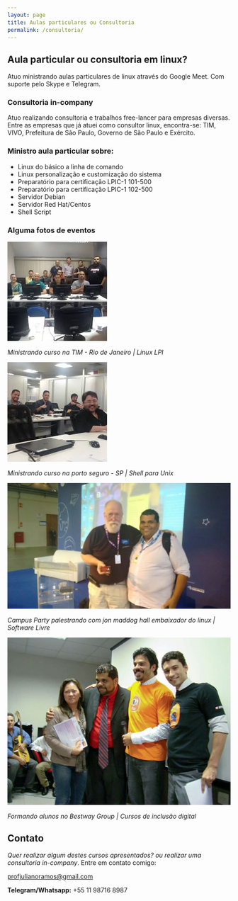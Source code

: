 ```yaml
---
layout: page
title: Aulas particulares ou Consultoria
permalink: /consultoria/
---
```


## Aula particular ou consultoria em linux?
Atuo ministrando aulas particulares de linux através do Google Meet. Com suporte pelo Skype e Telegram.

### Consultoria in-company
Atuo realizando consultoria e trabalhos free-lancer para empresas diversas. Entre as empresas que já atuei como consultor linux, encontra-se: TIM, VIVO, Prefeitura de São Paulo, Governo de São Paulo e Exército.



### Ministro aula particular sobre:

- Linux do básico a linha de comando
- Linux personalização e customização do sistema
- Preparatório para certificação LPIC-1 101-500
- Preparatório para certificação LPIC-1 102-500
- Servidor Debian
- Servidor Red Hat/Centos
- Shell Script


### Alguma fotos de eventos


![tim](/images/tim.jpeg) 

*Ministrando curso na TIM - Rio de Janeiro | Linux LPI*

![porto seguro](/images/porto.jpeg)

*Ministrando curso na porto seguro - SP | Shell para Unix*


![campus](/images/campus.jpg)

*Campus Party palestrando com jon maddog hall embaixador do linux | Software Livre*


![formatura](/images/formaturaibrati.jpg)

*Formando alunos no Bestway Group | Cursos de inclusão digital*


## Contato
*Quer realizar algum destes cursos apresentados? ou realizar uma consultoria in-company*. Entre em contato comigo:

profjulianoramos@gmail.com

**Telegram/Whatsapp:** +55 11 98716 8987


